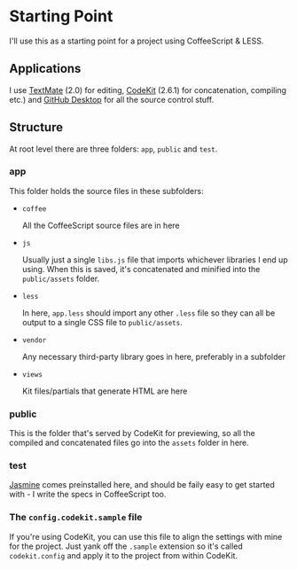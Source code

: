 # Starting Point

I'll use this as a starting point for a project using CoffeeScript & LESS.

## Applications

I use [TextMate][TM2] (2.0) for editing, [CodeKit][CK2] (2.6.1) for concatenation, compiling etc.) and [GitHub Desktop][GHD] for all the source control stuff.

[TM2]: http://macromates.com/
[CK2]: http://incident57.com/codekit/
[GHD]: https://desktop.github.com/

## Structure

At root level there are three folders: `app`, `public` and `test`.

### app

This folder holds the source files in these subfolders:

* `coffee`

	All the CoffeeScript source files are in here

* `js`

	Usually just a single `libs.js` file that imports whichever libraries I end up using. When this is saved, it's concatenated and minified into the `public/assets` folder.

* `less`

	In here, `app.less` should import any other `.less` file so they can all be output to a single CSS file to `public/assets`.

* `vendor`

	Any necessary third-party library goes in here, preferably in a subfolder

* `views`

	Kit files/partials that generate HTML are here

### public

This is the folder that's served by CodeKit for previewing, so all the compiled and concatenated files go into the `assets` folder in here.

### test

[Jasmine][JSM] comes preinstalled here, and should be faily easy to get started with - I write the specs in CoffeeScript too.

[JSM]: http://jasmine.github.io/

### The `config.codekit.sample` file

If you're using CodeKit, you can use this file to align the settings with mine for the project. Just yank off the `.sample` extension so it's called `codekit.config` and apply it to the project from within CodeKit.

